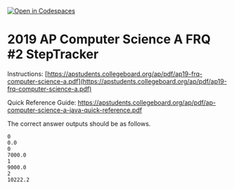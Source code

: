 [![Open in Codespaces](https://classroom.github.com/assets/launch-codespace-2972f46106e565e64193e422d61a12cf1da4916b45550586e14ef0a7c637dd04.svg)](https://classroom.github.com/open-in-codespaces?assignment_repo_id=19325829)
# 2019  AP Computer Science A FRQ #2 StepTracker
Instructions:  [https://apstudents.collegeboard.org/ap/pdf/ap19-frq-computer-science-a.pdf](https://apstudents.collegeboard.org/ap/pdf/ap19-frq-computer-science-a.pdf)   

Quick Reference Guide:  https://apstudents.collegeboard.org/ap/pdf/ap-computer-science-a-java-quick-reference.pdf  

The correct answer outputs should be as follows.  

 

```
0
0.0
0
7000.0
1
9000.0
2
10222.2 
```
